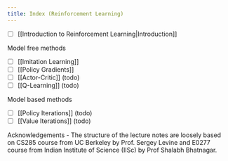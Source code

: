 ```yaml
---
title: Index (Reinforcement Learning)
---
```


- [ ] [[Introduction to Reinforcement Learning|Introduction]]  

Model free methods

- [ ] [[Imitation Learning]]
- [ ] [[Policy Gradients]]
- [ ] [[Actor-Critic]] (todo)
- [ ] [[Q-Learning]] (todo)

Model based methods

- [ ] [[Policy Iterations]] (todo)
- [ ] [[Value Iterations]] (todo)
<!-- - [ ] [[System Identification]] -->

Acknowledgements - The structure of the lecture notes are loosely based on CS285 course from UC Berkeley by Prof. Sergey Levine and E0277 course from Indian Institute of Science (IISc) by Prof Shalabh Bhatnagar.
